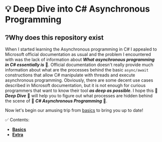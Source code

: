 # 💡 Deep Dive into C# Asynchronous Programming

## ❔Why does this repository exist

When I started learning the Asynchronous programming in C# I appealed to Microsoft official documentation as usual and the problem I encountered with was the lack of information about **_What asynchronous programming in C# essentially is_** 🔦. Official documentation doesn't really provide much information about what are the processes behind the basic `async/await` constructions that allow C# manipulate with threads and execute asynchronous programming. Obviously, there are some decent use cases described in Microsoft documentation, but it is not enough for curious programmers that want to know their tool **_as deep as possible_**. I hope this 🔭 **_Deep Dive_** 🔭 will help you to figure out what processes are hidden behind the scene of 🔀 **_C# Asynchronous Programming_** 🔀.

Now let's begin our amusing trip from [basics](./Basics/README.md) to bring you up to date!

✅ Contents:

- **[Basics](./Basics/)**
- **[Extra](./Extra/)**

